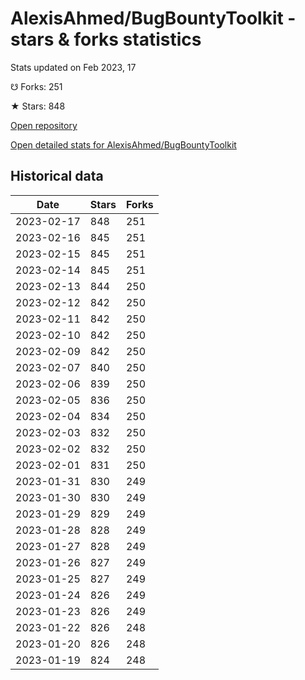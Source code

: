 # AlexisAhmed/BugBountyToolkit - stars & forks statistics

Stats updated on Feb 2023, 17

☋ Forks: 251

★ Stars: 848

[Open repository](https://github.com/AlexisAhmed/BugBountyToolkit)

[Open detailed stats for AlexisAhmed/BugBountyToolkit](https://reviewgithub.com/rep/AlexisAhmed/BugBountyToolkit)

## Historical data
| Date | Stars | Forks |
|------|-------|-------|
| 2023-02-17 | 848 | 251 | 
| 2023-02-16 | 845 | 251 | 
| 2023-02-15 | 845 | 251 | 
| 2023-02-14 | 845 | 251 | 
| 2023-02-13 | 844 | 250 | 
| 2023-02-12 | 842 | 250 | 
| 2023-02-11 | 842 | 250 | 
| 2023-02-10 | 842 | 250 | 
| 2023-02-09 | 842 | 250 | 
| 2023-02-07 | 840 | 250 | 
| 2023-02-06 | 839 | 250 | 
| 2023-02-05 | 836 | 250 | 
| 2023-02-04 | 834 | 250 | 
| 2023-02-03 | 832 | 250 | 
| 2023-02-02 | 832 | 250 | 
| 2023-02-01 | 831 | 250 | 
| 2023-01-31 | 830 | 249 | 
| 2023-01-30 | 830 | 249 | 
| 2023-01-29 | 829 | 249 | 
| 2023-01-28 | 828 | 249 | 
| 2023-01-27 | 828 | 249 | 
| 2023-01-26 | 827 | 249 | 
| 2023-01-25 | 827 | 249 | 
| 2023-01-24 | 826 | 249 | 
| 2023-01-23 | 826 | 249 | 
| 2023-01-22 | 826 | 248 | 
| 2023-01-20 | 826 | 248 | 
| 2023-01-19 | 824 | 248 | 

